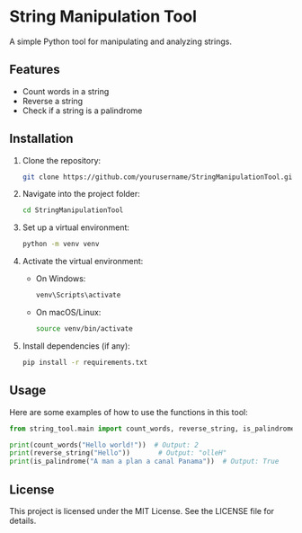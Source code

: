 # String Manipulation Tool

A simple Python tool for manipulating and analyzing strings.

## Features

- Count words in a string
- Reverse a string
- Check if a string is a palindrome

## Installation

1. Clone the repository:
   ```bash
   git clone https://github.com/yourusername/StringManipulationTool.git
   ```
2. Navigate into the project folder:
   ```bash
   cd StringManipulationTool
   ```
3. Set up a virtual environment:
   ```bash
   python -m venv venv
   ```
4. Activate the virtual environment:
   - On Windows:
     ```bash
     venv\Scripts\activate
     ```
   - On macOS/Linux:
     ```bash
     source venv/bin/activate
     ```

5. Install dependencies (if any):
   ```bash
   pip install -r requirements.txt
   ```

## Usage

Here are some examples of how to use the functions in this tool:

```python
from string_tool.main import count_words, reverse_string, is_palindrome

print(count_words("Hello world!"))  # Output: 2
print(reverse_string("Hello"))       # Output: "olleH"
print(is_palindrome("A man a plan a canal Panama"))  # Output: True
```

## License

This project is licensed under the MIT License. See the LICENSE file for details.
